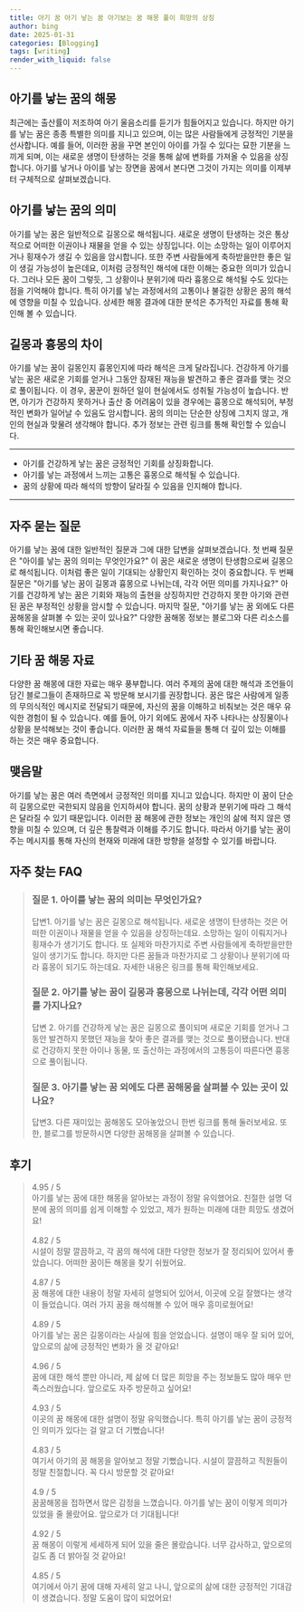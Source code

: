 ```yaml
---
title: 아기 꿈 아기 낳는 꿈 아기보는 꿈 해몽 풀이 희망의 상징
author: bing
date: 2025-01-31
categories: [Blogging]
tags: [writing]
render_with_liquid: false
---
```



<h2 id='아기를-낳는-꿈의-해몽'>아기를 낳는 꿈의 해몽</h2>

<p>최근에는 출산률이 저조하여 아기 울음소리를 듣기가 힘들어지고 있습니다. 하지만 아기를 낳는 꿈은 종종 특별한 의미를 지니고 있으며, 이는 많은 사람들에게 긍정적인 기분을 선사합니다. 예를 들어, 이러한 꿈을 꾸면 본인이 아이를 가질 수 있다는 묘한 기분을 느끼게 되며, 이는 새로운 생명이 탄생하는 것을 통해 삶에 변화를 가져올 수 있음을 상징합니다. 아기를 낳거나 아이를 낳는 장면을 꿈에서 본다면 그것이 가지는 의미를 이제부터 구체적으로 살펴보겠습니다.</p>

<h2 id='꿈의의미'>아기를 낳는 꿈의 의미</h2>

<p>아기를 낳는 꿈은 일반적으로 길몽으로 해석됩니다. 새로운 생명이 탄생하는 것은 통상적으로 어떠한 이권이나 재물을 얻을 수 있는 상징입니다. 이는 소망하는 일이 이루어지거나 횡재수가 생길 수 있음을 암시합니다. 또한 주변 사람들에게 축하받을만한 좋은 일이 생길 가능성이 높은데요, 이처럼 긍정적인 해석에 대한 이해는 중요한 의미가 있습니다. 그러나 모든 꿈이 그렇듯, 그 상황이나 분위기에 따라 흉몽으로 해석될 수도 있다는 점을 기억해야 합니다. 특히 아기를 낳는 과정에서의 고통이나 불길한 상황은 꿈의 해석에 영향을 미칠 수 있습니다. 상세한 해몽 결과에 대한 분석은 추가적인 자료를 통해 확인해 볼 수 있습니다.</p>

<h2 id='길몽과흉몽'>길몽과 흉몽의 차이</h2>

<p>아기를 낳는 꿈이 길몽인지 흉몽인지에 따라 해석은 크게 달라집니다. 건강하게 아기를 낳는 꿈은 새로운 기회를 얻거나 그동안 잠재된 재능을 발견하고 좋은 결과를 맺는 것으로 풀이됩니다. 이 경우, 꿈꾼이 원하던 일이 현실에서도 성취될 가능성이 높습니다. 반면, 아기가 건강하지 못하거나 출산 중 어려움이 있을 경우에는 흉몽으로 해석되어, 부정적인 변화가 일어날 수 있음도 암시합니다. 꿈의 의미는 단순한 상징에 그치지 않고, 개인의 현실과 맞물려 생각해야 합니다. 추가 정보는 관련 링크를 통해 확인할 수 있습니다.</p>

<hr />

<ul>
    <li>아기를 건강하게 낳는 꿈은 긍정적인 기회를 상징화합니다.</li>
    <li>아기를 낳는 과정에서 느끼는 고통은 흉몽으로 해석될 수 있습니다.</li>
    <li>꿈의 상황에 따라 해석의 방향이 달라질 수 있음을 인지해야 합니다.</li>
</ul>

<hr />

<h2 id='질문과답변'>자주 묻는 질문</h2>

<p>아기를 낳는 꿈에 대한 일반적인 질문과 그에 대한 답변을 살펴보겠습니다. 첫 번째 질문은 "아이를 낳는 꿈의 의미는 무엇인가요?" 이 꿈은 새로운 생명이 탄생함으로써 길몽으로 해석됩니다. 이처럼 좋은 일이 기대되는 상황인지 확인하는 것이 중요합니다. 두 번째 질문은 "아기를 낳는 꿈이 길몽과 흉몽으로 나뉘는데, 각각 어떤 의미를 가지나요?" 아기를 건강하게 낳는 꿈은 기회와 재능의 출현을 상징하지만 건강하지 못한 아기와 관련된 꿈은 부정적인 상황을 암시할 수 있습니다. 마지막 질문, "아기를 낳는 꿈 외에도 다른 꿈해몽을 살펴볼 수 있는 곳이 있나요?" 다양한 꿈해몽 정보는 블로그와 다른 리소스를 통해 확인해보시면 좋습니다.</p>

<h2 id='기타-꿈-해몽-자료'>기타 꿈 해몽 자료</h2>

<p>다양한 꿈 해몽에 대한 자료는 매우 풍부합니다. 여러 주제의 꿈에 대한 해석과 조언들이 담긴 블로그들이 존재하므로 꼭 방문해 보시기를 권장합니다. 꿈은 많은 사람에게 일종의 무의식적인 메시지로 전달되기 때문에, 자신의 꿈을 이해하고 비춰보는 것은 매우 유익한 경험이 될 수 있습니다. 예를 들어, 아기 외에도 꿈에서 자주 나타나는 상징물이나 상황을 분석해보는 것이 좋습니다. 이러한 꿈 해석 자료들을 통해 더 깊이 있는 이해를 하는 것은 매우 중요합니다.</p>

<h2 id='맺음말'>맺음말</h2>

<p>아기를 낳는 꿈은 여러 측면에서 긍정적인 의미를 지니고 있습니다. 하지만 이 꿈이 단순히 길몽으로만 국한되지 않음을 인지하셔야 합니다. 꿈의 상황과 분위기에 따라 그 해석은 달라질 수 있기 때문입니다. 이러한 꿈 해몽에 관한 정보는 개인의 삶에 적지 않은 영향을 미칠 수 있으며, 더 깊은 통찰력과 이해를 주기도 합니다. 따라서 아기를 낳는 꿈이 주는 메시지를 통해 자신의 현재와 미래에 대한 방향을 설정할 수 있기를 바랍니다.</p>


<h2 id='자주_찾는_FAQ'>자주 찾는 FAQ</h2>
<div itemscope="" itemtype="https://schema.org/FAQPage"> 
<blockquote> 
<div itemscope="" itemprop="mainEntity" itemtype="https://schema.org/Question"> 
<h3 itemprop="name">질문 1. 아이를 낳는 꿈의 의미는 무엇인가요?</h3> 
<div itemscope="" itemprop="acceptedAnswer" itemtype="https://schema.org/Answer"> 
<span itemprop="text"> 
<p>답변1. 아기를 낳는 꿈은 길몽으로 해석됩니다. 새로운 생명이 탄생하는 것은 어떠한 이권이나 재물을 얻을 수 있음을 상징하는데요. 소망하는 일이 이뤄지거나 횡재수가 생기기도 합니다. 또 실제와 마찬가지로 주변 사람들에게 축하받을만한 일이 생기기도 합니다. 하지만 다른 꿈들과 마찬가지로 그 상황이나 분위기에 따라 흉몽이 되기도 하는데요. 자세한 내용은 링크를 통해 확인해보세요.</p> 
</span> 
</div> 
</div> 

<div itemscope="" itemprop="mainEntity" itemtype="https://schema.org/Question"> 
<h3 itemprop="name">질문 2. 아기를 낳는 꿈이 길몽과 흉몽으로 나뉘는데, 각각 어떤 의미를 가지나요?</h3> 
<div itemscope="" itemprop="acceptedAnswer" itemtype="https://schema.org/Answer"> 
<span itemprop="text"> 
<p>답변 2. 아기를 건강하게 낳는 꿈은 길몽으로 풀이되며 새로운 기회를 얻거나 그동안 발견하지 못했던 재능을 찾아 좋은 결과를 맺는 것으로 풀이됐습니다. 반대로 건강하지 못한 아이나 동물, 또 출산하는 과정에서의 고통등이 따른다면 흉몽으로 풀이됩니다.</p> 
</span> 
</div> 
</div> 

<div itemscope="" itemprop="mainEntity" itemtype="https://schema.org/Question"> 
<h3 itemprop="name">질문 3. 아기를 낳는 꿈 외에도 다른 꿈해몽을 살펴볼 수 있는 곳이 있나요?</h3> 
<div itemscope="" itemprop="acceptedAnswer" itemtype="https://schema.org/Answer"> 
<span itemprop="text"> 
<p>답변3. 다른 재미있는 꿈해몽도 모아놓았으니 한번 링크를 통해 둘러보세요. 또한, 블로그를 방문하시면 다양한 꿈해몽을 살펴볼 수 있습니다.</p> 
</span> 
</div> 
</div> 
</blockquote> 
</div>
<h2 id='후기'>후기</h2>
<div itemscope itemtype="https://schema.org/Product">
  <blockquote>
  <div itemprop="review" itemscope itemtype="https://schema.org/Review">
      <div itemprop="reviewRating" itemscope itemtype="https://schema.org/Rating"> <span itemprop="ratingValue">4.95</span> / <span itemprop="bestRating">5</span> </div>
      <span itemprop="reviewBody">아기를 낳는 꿈에 대한 해몽을 알아보는 과정이 정말 유익했어요. 친절한 설명 덕분에 꿈의 의미를 쉽게 이해할 수 있었고, 제가 원하는 미래에 대한 희망도 생겼어요!</span>
  </div>
  <br>
  <div itemprop="review" itemscope itemtype="https://schema.org/Review">
      <div itemprop="reviewRating" itemscope itemtype="https://schema.org/Rating"> <span itemprop="ratingValue">4.82</span> / <span itemprop="bestRating">5</span> </div>
      <span itemprop="reviewBody">시설이 정말 깔끔하고, 각 꿈의 해석에 대한 다양한 정보가 잘 정리되어 있어서 좋았습니다. 어떠한 꿈이든 해몽을 찾기 쉬웠어요.</span>
  </div>
  <br>
  <div itemprop="review" itemscope itemtype="https://schema.org/Review">
      <div itemprop="reviewRating" itemscope itemtype="https://schema.org/Rating"> <span itemprop="ratingValue">4.87</span> / <span itemprop="bestRating">5</span> </div>
      <span itemprop="reviewBody">꿈 해몽에 대한 내용이 정말 자세히 설명되어 있어서, 이곳에 오길 잘했다는 생각이 들었습니다. 여러 가지 꿈을 해석해볼 수 있어 매우 흥미로웠어요!</span>
  </div>
  <br>
  <div itemprop="review" itemscope itemtype="https://schema.org/Review">
      <div itemprop="reviewRating" itemscope itemtype="https://schema.org/Rating"> <span itemprop="ratingValue">4.89</span> / <span itemprop="bestRating">5</span> </div>
      <span itemprop="reviewBody">아기를 낳는 꿈은 길몽이라는 사실에 힘을 얻었습니다. 설명이 매우 잘 되어 있어, 앞으로의 삶에 긍정적인 변화가 올 것 같아요!</span>
  </div>
  <br>
  <div itemprop="review" itemscope itemtype="https://schema.org/Review">
      <div itemprop="reviewRating" itemscope itemtype="https://schema.org/Rating"> <span itemprop="ratingValue">4.96</span> / <span itemprop="bestRating">5</span> </div>
      <span itemprop="reviewBody">꿈에 대한 해석 뿐만 아니라, 제 삶에 더 많은 희망을 주는 정보들도 많아 매우 만족스러웠습니다. 앞으로도 자주 방문하고 싶어요!</span>
  </div>
  <br>
  <div itemprop="review" itemscope itemtype="https://schema.org/Review">
      <div itemprop="reviewRating" itemscope itemtype="https://schema.org/Rating"> <span itemprop="ratingValue">4.93</span> / <span itemprop="bestRating">5</span> </div>
      <span itemprop="reviewBody">이곳의 꿈 해몽에 대한 설명이 정말 유익했습니다. 특히 아기를 낳는 꿈이 긍정적인 의미가 있다는 걸 알고 더 기뻤습니다!</span>
  </div>
  <br>
  <div itemprop="review" itemscope itemtype="https://schema.org/Review">
      <div itemprop="reviewRating" itemscope itemtype="https://schema.org/Rating"> <span itemprop="ratingValue">4.83</span> / <span itemprop="bestRating">5</span> </div>
      <span itemprop="reviewBody">여기서 아기의 꿈 해몽을 알아보고 정말 기뻤습니다. 시설이 깔끔하고 직원들이 정말 친절합니다. 꼭 다시 방문할 것 같아요!</span>
  </div>
  <br>
  <div itemprop="review" itemscope itemtype="https://schema.org/Review">
      <div itemprop="reviewRating" itemscope itemtype="https://schema.org/Rating"> <span itemprop="ratingValue">4.9</span> / <span itemprop="bestRating">5</span> </div>
      <span itemprop="reviewBody">꿈꿈해몽을 접하면서 많은 감정을 느꼈습니다. 아기를 낳는 꿈이 이렇게 의미가 있었을 줄 몰랐어요. 앞으로가 더 기대됩니다!</span>
  </div>
  <br>
  <div itemprop="review" itemscope itemtype="https://schema.org/Review">
      <div itemprop="reviewRating" itemscope itemtype="https://schema.org/Rating"> <span itemprop="ratingValue">4.92</span> / <span itemprop="bestRating">5</span> </div>
      <span itemprop="reviewBody">꿈 해몽이 이렇게 세세하게 되어 있을 줄은 몰랐습니다. 너무 감사하고, 앞으로의 길도 좀 더 밝아질 것 같아요!</span>
  </div>
  <br>
  <div itemprop="review" itemscope itemtype="https://schema.org/Review">
      <div itemprop="reviewRating" itemscope itemtype="https://schema.org/Rating"> <span itemprop="ratingValue">4.85</span> / <span itemprop="bestRating">5</span> </div>
      <span itemprop="reviewBody">여기에서 아기 꿈에 대해 자세히 알고 나니, 앞으로의 삶에 대한 긍정적인 기대감이 생겼습니다. 정말 도움이 많이 되었어요!</span>
  </div>
  </blockquote>
</div>
